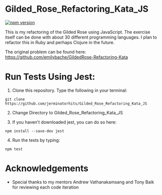 # Gilded_Rose_Refactoring_Kata_JS
[![npm version](https://badge.fury.io/js/jest.svg)](http://badge.fury.io/js/jest)

This is my refactoring of the Gilded Rose using JavaScript. The exercise itself can be done with about 30 different programming languages. I plan to refactor this in Ruby and perhaps Clojure in the future.

The original problem can be found here: https://github.com/emilybache/GildedRose-Refactoring-Kata

# Run Tests Using Jest:
1. Clone this repository. Type the following in your terminal: 
```
git clone https://github.com/jerminatorhits/Gilded_Rose_Refactoring_Kata_JS
```
2. Change Directory to Gilded_Rose_Refactoring_Kata_JS

3. If you haven't downloaded jest, you can do so here:
```
npm install --save-dev jest
```
4. Run the tests by typing:
```
npm test
```

# Acknowledgements
* Special thanks to my mentors Andrew Vathanakamsang and Tony Baik for reviewing each code iteration
